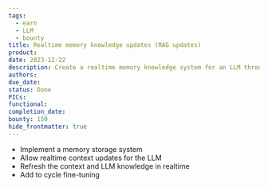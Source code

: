 ```yaml
---
tags:
  - earn
  - LLM
  - bounty
title: Realtime memory knowledge updates (RAG updates)
product: 
date: 2023-12-22
description: Create a realtime memory knowledge system for an LLM through context consolidation.
authors: 
due_date: 
status: Done
PICs: 
functional: 
completion_date: 
bounty: 150
hide_frontmatter: true
---
```

- Implement a memory storage system
- Allow realtime context updates for the LLM
- Refresh the context and LLM knowledge in realtime
- Add to cycle fine-tuning